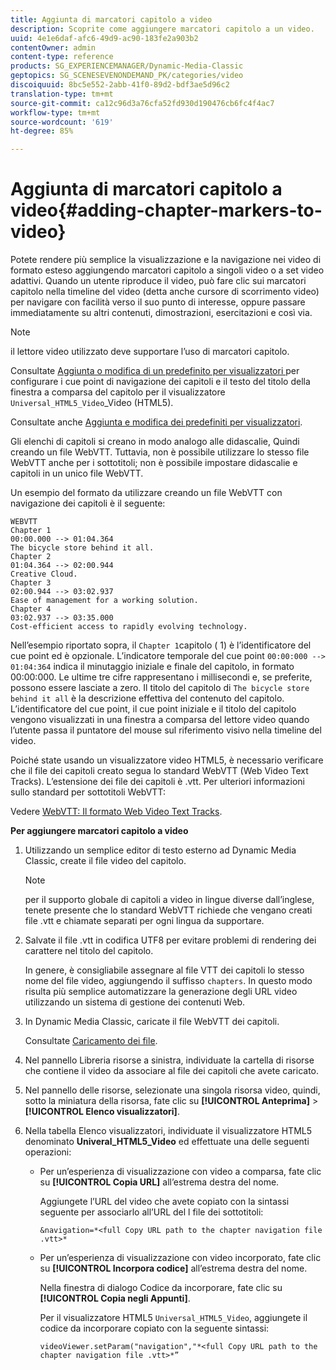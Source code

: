 ```yaml
---
title: Aggiunta di marcatori capitolo a video
description: Scoprite come aggiungere marcatori capitolo a un video.
uuid: 4e1e6daf-afc6-49d9-ac90-183fe2a903b2
contentOwner: admin
content-type: reference
products: SG_EXPERIENCEMANAGER/Dynamic-Media-Classic
geptopics: SG_SCENESEVENONDEMAND_PK/categories/video
discoiquuid: 8bc5e552-2abb-41f0-89d2-bdf3ae5d96c2
translation-type: tm+mt
source-git-commit: ca12c96d3a76cfa52fd930d190476cb6fc4f4ac7
workflow-type: tm+mt
source-wordcount: '619'
ht-degree: 85%

---
```



# Aggiunta di marcatori capitolo a video{#adding-chapter-markers-to-video}

Potete rendere più semplice la visualizzazione e la navigazione nei video di formato esteso aggiungendo marcatori capitolo a singoli video o a set video adattivi. Quando un utente riproduce il video, può fare clic sui marcatori capitolo nella timeline del video (detta anche cursore di scorrimento video) per navigare con facilità verso il suo punto di interesse, oppure passare immediatamente su altri contenuti, dimostrazioni, esercitazioni e così via.

>[!NOTE]
>
>il lettore video utilizzato deve supportare l’uso di marcatori capitolo.

Consultate [Aggiunta o modifica di un predefinito per visualizzatori ](previewing-videos-video-viewer.md#adding_or_editing_a_video_viewer_preset) per configurare i cue point di navigazione dei capitoli e il testo del titolo della finestra a comparsa del capitolo per il visualizzatore `Universal_HTML5_Video`_Video (HTML5).

Consultate anche [Aggiunta e modifica dei predefiniti per visualizzatori](application-setup.md#adding_and_editing_viewer_presets).

Gli elenchi di capitoli si creano in modo analogo alle didascalie, Quindi creando un file WebVTT. Tuttavia, non è possibile utilizzare lo stesso file WebVTT anche per i sottotitoli; non è possibile impostare didascalie e capitoli in un unico file WebVTT.

Un esempio del formato da utilizzare creando un file WebVTT con navigazione dei capitoli è il seguente:

```as3
WEBVTT 
Chapter 1 
00:00.000 --> 01:04.364 
The bicycle store behind it all. 
Chapter 2 
01:04.364 --> 02:00.944 
Creative Cloud. 
Chapter 3 
02:00.944 --> 03:02.937 
Ease of management for a working solution. 
Chapter 4 
03:02.937 --> 03:35.000 
Cost-efficient access to rapidly evolving technology.
```

Nell’esempio riportato sopra, il `Chapter 1`capitolo  ( 1) è l’identificatore del cue point ed è opzionale. L’indicatore temporale del cue point `00:00:000 --> 01:04:364` indica il minutaggio iniziale e finale del capitolo, in formato 00:00:000. Le ultime tre cifre rappresentano i millisecondi e, se preferite, possono essere lasciate a zero. Il titolo del capitolo di `The bicycle store behind it all` è la descrizione effettiva del contenuto del capitolo. L’identificatore del cue point, il cue point iniziale e il titolo del capitolo vengono visualizzati in una finestra a comparsa del lettore video quando l’utente passa il puntatore del mouse sul riferimento visivo nella timeline del video.

Poiché state usando un visualizzatore video HTML5, è necessario verificare che il file dei capitoli creato segua lo standard WebVTT (Web Video Text Tracks). L’estensione dei file dei capitoli è .vtt. Per ulteriori informazioni sullo standard per sottotitoli WebVTT:

Vedere [WebVTT: Il formato Web Video Text Tracks](https://dev.w3.org/html5/webvtt/).

**Per aggiungere marcatori capitolo a video**

1. Utilizzando un semplice editor di testo esterno ad Dynamic Media Classic, create il file video del capitolo.

   >[!NOTE]
   >
   >per il supporto globale di capitoli a video in lingue diverse dall’inglese, tenete presente che lo standard WebVTT richiede che vengano creati file .vtt e chiamate separati per ogni lingua da supportare.

1. Salvate il file .vtt in codifica UTF8 per evitare problemi di rendering dei carattere nel titolo del capitolo.

   In genere, è consigliabile assegnare al file VTT dei capitoli lo stesso nome del file video, aggiungendo il suffisso `chapters`. In questo modo risulta più semplice automatizzare la generazione degli URL video utilizzando un sistema di gestione dei contenuti Web.

1. In Dynamic Media Classic, caricate il file WebVTT dei capitoli.

   Consultate [Caricamento dei file](uploading-files.md#uploading_files).

1. Nel pannello Libreria risorse a sinistra, individuate la cartella di risorse che contiene il video da associare al file dei capitoli che avete caricato.
1. Nel pannello delle risorse, selezionate una singola risorsa video, quindi, sotto la miniatura della risorsa, fate clic su **[!UICONTROL Anteprima]** > **[!UICONTROL Elenco visualizzatori]**.
1. Nella tabella Elenco visualizzatori, individuate il visualizzatore HTML5 denominato **Univeral_HTML5_Video** ed effettuate una delle seguenti operazioni:

   * Per un’esperienza di visualizzazione con video a comparsa, fate clic su **[!UICONTROL Copia URL]** all’estrema destra del nome.

      Aggiungete l’URL del video che avete copiato con la sintassi seguente per associarlo all’URL del l file dei sottotitoli:

      `&navigation=*<full Copy URL path to the chapter navigation file .vtt>*`

   * Per un’esperienza di visualizzazione con video incorporato, fate clic su **[!UICONTROL Incorpora codice]** all’estrema destra del nome.

      Nella finestra di dialogo Codice da incorporare, fate clic su **[!UICONTROL Copia negli Appunti]**.

      Per il visualizzatore HTML5 `Universal_HTML5_Video`, aggiungete il codice da incorporare copiato con la seguente sintassi:

      `videoViewer.setParam("navigation","*<full Copy URL path to the chapter navigation file .vtt>*”`

